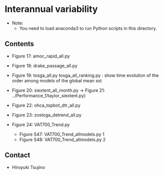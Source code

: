 Interannual variability
========

  * Note:
     - You need to load anaconda3 to run Python scripts in this directory.

Contents
--------

  * Figure 17: amoc_rapid_all.py
  * Figure 18: drake_passage_all.py
  * Figure 19: tosga_all.py
     tosga_all_ranking.py : show time evolution of the order among models of the global mean sst

  * Figure 20: siextent_all_month.py
     -> Figure 21: ../Performance_1/taylor_siextent.py)


  * Figure 22: ohca_topbot_dtr_all.py
  * Figure 23: zostoga_detrend_all.py
  * Figure 24: VAT700_Trend.py
     - Figure S47: VAT700_Trend_allmodels.py 1
     - Figure S48: VAT700_Trend_allmodels.py 2
  

Contact
-------

  * Hiroyuki Tsujino

